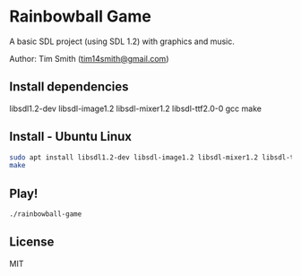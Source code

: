 # Rainbowball Game

A basic SDL project (using SDL 1.2) with graphics and music.

Author: Tim Smith (tim14smith@gmail.com)

## Install dependencies

libsdl1.2-dev
libsdl-image1.2
libsdl-mixer1.2
libsdl-ttf2.0-0
gcc
make
	
## Install - Ubuntu Linux

```sh
sudo apt install libsdl1.2-dev libsdl-image1.2 libsdl-mixer1.2 libsdl-ttf2.0-0
make
```

## Play!

```sh
./rainbowball-game
```

## License

MIT
